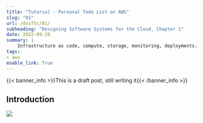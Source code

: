 ```yaml
---
title: "Tutorial - Personal Todo List on AWS"
slug: "01"
url: /dssftc/01/
subheading: "Designing Software Systems for the Cloud, Chapter 1"
date: 2022-09-29
summary: |
    Infrastructure as code, compute, storage, monitoring, deployments.
tags:
- aws
enable_link: True
---
```


{{< banner_info >}}This is a draft post, still writing it{{< /banner_info >}}

## Introduction

![](01_overview.svg)
